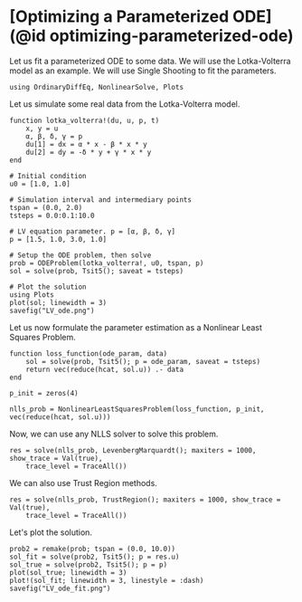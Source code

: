 # [Optimizing a Parameterized ODE](@id optimizing-parameterized-ode)

Let us fit a parameterized ODE to some data. We will use the Lotka-Volterra model as an
example. We will use Single Shooting to fit the parameters.

```@example parameterized_ode
using OrdinaryDiffEq, NonlinearSolve, Plots
```

Let us simulate some real data from the Lotka-Volterra model.

```@example parameterized_ode
function lotka_volterra!(du, u, p, t)
    x, y = u
    α, β, δ, γ = p
    du[1] = dx = α * x - β * x * y
    du[2] = dy = -δ * y + γ * x * y
end

# Initial condition
u0 = [1.0, 1.0]

# Simulation interval and intermediary points
tspan = (0.0, 2.0)
tsteps = 0.0:0.1:10.0

# LV equation parameter. p = [α, β, δ, γ]
p = [1.5, 1.0, 3.0, 1.0]

# Setup the ODE problem, then solve
prob = ODEProblem(lotka_volterra!, u0, tspan, p)
sol = solve(prob, Tsit5(); saveat = tsteps)

# Plot the solution
using Plots
plot(sol; linewidth = 3)
savefig("LV_ode.png")
```

Let us now formulate the parameter estimation as a Nonlinear Least Squares Problem.

```@example parameterized_ode
function loss_function(ode_param, data)
    sol = solve(prob, Tsit5(); p = ode_param, saveat = tsteps)
    return vec(reduce(hcat, sol.u)) .- data
end

p_init = zeros(4)

nlls_prob = NonlinearLeastSquaresProblem(loss_function, p_init, vec(reduce(hcat, sol.u)))
```

Now, we can use any NLLS solver to solve this problem.

```@example parameterized_ode
res = solve(nlls_prob, LevenbergMarquardt(); maxiters = 1000, show_trace = Val(true),
    trace_level = TraceAll())
```

We can also use Trust Region methods.

```@example parameterized_ode
res = solve(nlls_prob, TrustRegion(); maxiters = 1000, show_trace = Val(true),
    trace_level = TraceAll())
```

Let's plot the solution.

```@example parameterized_ode
prob2 = remake(prob; tspan = (0.0, 10.0))
sol_fit = solve(prob2, Tsit5(); p = res.u)
sol_true = solve(prob2, Tsit5(); p = p)
plot(sol_true; linewidth = 3)
plot!(sol_fit; linewidth = 3, linestyle = :dash)
savefig("LV_ode_fit.png")
```
